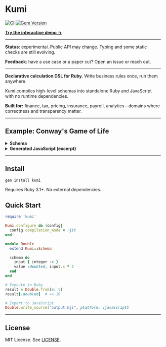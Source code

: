 # Kumi

[![CI](https://github.com/amuta/kumi/workflows/CI/badge.svg)](https://github.com/amuta/kumi/actions)
[![Gem Version](https://badge.fury.io/rb/kumi.svg)](https://badge.fury.io/rb/kumi)

**[Try the interactive demo →](https://kumi-play-web.fly.dev/)**

---

**Status**: experimental. Public API may change. Typing and some static checks are still evolving.

**Feedback**: have a use case or a paper cut? Open an issue or reach out.

---


**Declarative calculation DSL for Ruby.** Write business rules once, run them anywhere.

Kumi compiles high-level schemas into standalone Ruby and JavaScript with no runtime dependencies.

**Built for:** finance, tax, pricing, insurance, payroll, analytics—domains where correctness and transparency matter.

---

## Example: Conway's Game of Life


<details>
<summary><strong>Schema</strong></summary>

```ruby
module GameOfLife
  extend Kumi::Schema

  schema do
    input do
      array :rows do
        array :col do
          integer :alive # 0 or 1
        end
      end
    end

    let :a, input.rows.col.alive

    # axis_offset: 0 = x, 1 = y
    let :n,  shift(a, -1, axis_offset: 1)
    let :s,  shift(a,  1, axis_offset: 1)
    let :w,  shift(a, -1)
    let :e,  shift(a,  1)
    let :nw, shift(n, -1)
    let :ne, shift(n,  1)
    let :sw, shift(s, -1)
    let :se, shift(s,  1)

    let :neighbors, fn(:sum, [n, s, w, e, nw, ne, sw, se])

    # Conway rules
    let :alive, a > 0
    let :n3_alive, neighbors == 3
    let :n2_alive, neighbors == 2
    let :keep_alive, n2_alive & alive

    let :next_alive, n3_alive | keep_alive

    value :next_state, select(next_alive, 1, 0)
  end

end
````

</details>


<details>
<summary><strong>Generated JavaScript (excerpt)</strong></summary>

```js
export function _next_state(input) {
  let out = [];
  let t285 = input["rows"];
  let t1539 = t285.length;
  const t1540 = -1;
  const t1542 = 0;
  const t1546 = 1;
  const t1334 = 3;
  const t1339 = 2;
  let t1547 = t1539 - t1546;
  t285.forEach((rows_el_286, rows_i_287) => {
    let out_1 = [];
    let t1541 = rows_i_287 - t1540;
    let t1561 = rows_i_287 - t1546;
    let t1580 = ((rows_i_287 % t1539) + t1539) % t1539;
    // ... neighbor calculations, Conway's rules
    let t1332 = [t1557, t1577, t1597, t1617, t1645, t1673, t1701, t1729];
    let t1333 = t1332.reduce((a, b) => a + b, 0);
    let t1335 = t1333 == t1334;
    let t1340 = t1333 == t1339;
    let t1344 = col_el_288 > t1542;
    let t1345 = t1340 && t1344;
    let t528 = t1335 || t1345;
    let t293 = t528 ? t1546 : t1542;
    out_1.push(t293);
  });
  return out;
}
```

</details>

---

## Install

```bash
gem install kumi
```

Requires Ruby 3.1+. No external dependencies.

## Quick Start

```ruby
require 'kumi'

Kumi.configure do |config|
  config.compilation_mode = :jit
end

module Double
  extend Kumi::Schema

  schema do
    input { integer :x }
    value :doubled, input.x * 2
  end
end

# Execute in Ruby
result = Double.from(x: 5)
result[:doubled]  # => 10

# Export to JavaScript
Double.write_source("output.mjs", platform: :javascript)
```

---

## License

MIT License. See [LICENSE](LICENSE).
